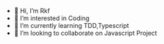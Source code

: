 - 👋 Hi, I’m Rkf
- 👀 I’m interested in Coding
- 🌱 I’m currently learning TDD,Typescript
- 💞️ I’m looking to collaborate on Javascript Project

<!---
0323643833/0323643833 is a ✨ special ✨ repository because its `README.md` (this file) appears on your GitHub profile.
You can click the Preview link to take a look at your changes.
--->
